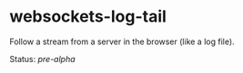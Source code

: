 websockets-log-tail
===================

Follow a stream from a server in the browser (like a log file).

Status: *pre-alpha*
